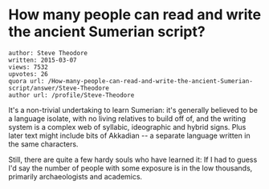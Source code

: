 # How many people can read and write the ancient Sumerian script?

	author: Steve Theodore
	written: 2015-03-07
	views: 7532
	upvotes: 26
	quora url: /How-many-people-can-read-and-write-the-ancient-Sumerian-script/answer/Steve-Theodore
	author url: /profile/Steve-Theodore


It's a non-trivial undertaking to learn Sumerian: it's generally believed to be a language isolate, with no living relatives to build off of, and the writing system is a complex web of syllabic, ideographic and hybrid signs. Plus later text might include bits of Akkadian -- a separate language written in the same characters. 

Still, there are quite a few hardy souls who have learned it: If I had to guess I'd say the number of people with some exposure is in the low thousands, primarily archaeologists and academics.

